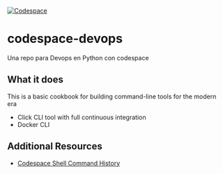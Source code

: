 [![Codespace](https://github.com/David-Mares-Silva/codespace-devops/actions/workflows/main.yml/badge.svg)](https://github.com/David-Mares-Silva/codespace-devops/actions/workflows/main.yml)

# codespace-devops
Una repo para Devops en Python con codespace

## What it does

This is a basic cookbook for building command-line tools for the modern era

* Click CLI tool with full continuous integration
* Docker CLI 


## Additional Resources

* [Codespace Shell Command History](https://gist.github.com/noahgift/25cbeba2027e90396c650232a7f6bf60)